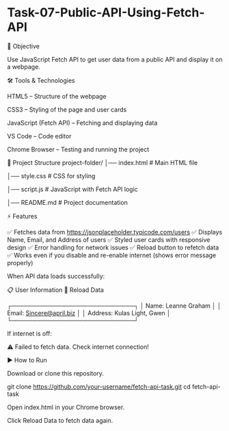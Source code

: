 # Task-07-Public-API-Using-Fetch-API

🚀 Objective

Use JavaScript Fetch API to get user data from a public API and display it on a webpage.

🛠️ Tools & Technologies

HTML5 – Structure of the webpage

CSS3 – Styling of the page and user cards

JavaScript (Fetch API) – Fetching and displaying data

VS Code – Code editor

Chrome Browser – Testing and running the project

📂 Project Structure
project-folder/
│── index.html      # Main HTML file

│── style.css       # CSS for styling

│── script.js       # JavaScript with Fetch API logic

│── README.md       # Project documentation

⚡ Features

✅ Fetches data from https://jsonplaceholder.typicode.com/users
✅ Displays Name, Email, and Address of users
✅ Styled user cards with responsive design
✅ Error handling for network issues
✅ Reload button to refetch data
✅ Works even if you disable and re-enable internet (shows error message properly)

When API data loads successfully:

📋 User Information
🔄 Reload Data

┌─────────────────────────────┐
│   Name: Leanne Graham        │
│   Email: Sincere@april.biz   │
│   Address: Kulas Light, Gwen │
└─────────────────────────────┘


If internet is off:

⚠️ Failed to fetch data. Check internet connection!

▶️ How to Run

Download or clone this repository.

git clone https://github.com/your-username/fetch-api-task.git
cd fetch-api-task


Open index.html in your Chrome browser.

Click Reload Data to fetch data again.
